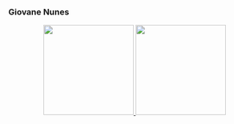 ### Giovane Nunes
<div align="center">
  <a href="https://github.com/giovanenunes1990">
  <img height="180em" src="https://github-readme-stats.vercel.app/api?username=giovanenunes1990&show_icons=true&theme=tokyonight&include_all_commits=true&count_private=true"/>
  <img height="180em" src="https://github-readme-stats.vercel.app/api/top-langs/?username=giovanenunes1990&layout=compact&langs_count=7&theme=tokyonight"/>
</div>


